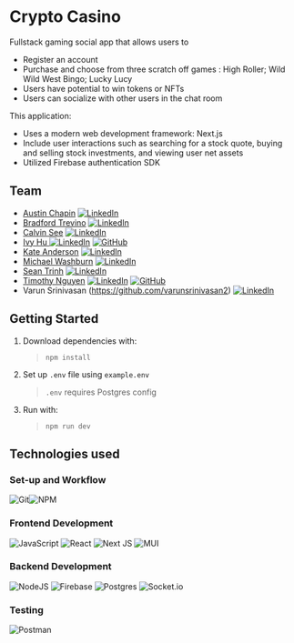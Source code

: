 # Crypto Casino
Fullstack gaming social app that allows users to
* Register an account
* Purchase and choose from three scratch off games : High Roller; Wild Wild West Bingo; Lucky Lucy
* Users have potential to win tokens or NFTs
* Users can socialize with other users in the chat room

This application:
* Uses a modern web development framework: Next.js
* Include user interactions such as searching for a stock quote, buying and selling stock investments, and viewing user net assets
* Utilized Firebase authentication SDK

## Team
* [Austin Chapin](https://github.com/austinchapin1)
[![LinkedIn](https://img.shields.io/badge/linkedin-%230077B5.svg?style=for-the-badge&logo=linkedin&logoColor=white)](https://www.linkedin.com/in/austinchapin1/)
* [Bradford Trevino](https://github.com/BradfordTrevino)
[![LinkedIn](https://img.shields.io/badge/linkedin-%230077B5.svg?style=for-the-badge&logo=linkedin&logoColor=white)](https://www.linkedin.com/in/BradfordTrevino/)
* [Calvin See](https://github.com/calvinfsee)
[![LinkedIn](https://img.shields.io/badge/linkedin-%230077B5.svg?style=for-the-badge&logo=linkedin&logoColor=white)](https://www.linkedin.com/in/calvinfsee/)
* [Ivy Hu ](https://github.com/ivyhu630)
[![LinkedIn](https://img.shields.io/badge/linkedin-%230077B5.svg?style=for-the-badge&logo=linkedin&logoColor=white)](https://www.linkedin.com/in/ivyhu630/)
[![GitHub](https://img.shields.io/badge/github-%23121011.svg?style=for-the-badge&logo=github&logoColor=white)](https://github.com/ivyhu630)
* [Kate Anderson](https://github.com/kanderson250)
[![LinkedIn](https://img.shields.io/badge/linkedin-%230077B5.svg?style=for-the-badge&logo=linkedin&logoColor=white)](https://www.linkedin.com/in/kanderson250/)
* [Michael Washburn](https://github.com/mwashburn1987)
[![LinkedIn](https://img.shields.io/badge/linkedin-%230077B5.svg?style=for-the-badge&logo=linkedin&logoColor=white)](https://www.linkedin.com/in/mwashburn1987/)
* [Sean Trinh](https://github.com/seanatrinh)
[![LinkedIn](https://img.shields.io/badge/linkedin-%230077B5.svg?style=for-the-badge&logo=linkedin&logoColor=white)](https://www.linkedin.com/in/seanatrinh/)
* [Timothy Nguyen](https://github.com/timnguy17)
[![LinkedIn](https://img.shields.io/badge/linkedin-%230077B5.svg?style=for-the-badge&logo=linkedin&logoColor=white)](https://www.linkedin.com/in/timnguy17/)
[![GitHub](https://img.shields.io/badge/github-%23121011.svg?style=for-the-badge&logo=github&logoColor=white)](https://github.com/timnguy17)
* Varun Srinivasan (https://github.com/varunsrinivasan2)
[![LinkedIn](https://img.shields.io/badge/linkedin-%230077B5.svg?style=for-the-badge&logo=linkedin&logoColor=white)](https://www.linkedin.com/in/varunsrinivasan2/)



<!-- ![](https://media.giphy.com/media/3o7WIMQFTaqI5wRd0k/giphy.gif) -->


## Getting Started

1. Download dependencies with:

   > `npm install`

2.  Set up `.env` file using `example.env`

    > `.env` requires Postgres config

3. Run with:

   > `npm run dev`

## Technologies used
### **Set-up and Workflow**
![Git](https://img.shields.io/badge/git-%23F05033.svg?style=for-the-badge&logo=git&logoColor=white)![NPM](https://img.shields.io/badge/NPM-%23000000.svg?style=for-the-badge&logo=npm&logoColor=white)
### **Frontend Development**
![JavaScript](https://img.shields.io/badge/javascript-%23323330.svg?style=for-the-badge&logo=javascript&logoColor=%23F7DF1E)
![React](https://img.shields.io/badge/react-%2320232a.svg?style=for-the-badge&logo=react&logoColor=%2361DAFB)
![Next JS](https://img.shields.io/badge/Next-black?style=for-the-badge&logo=next.js&logoColor=white)
![MUI](https://img.shields.io/badge/MUI-%230081CB.svg?style=for-the-badge&logo=mui&logoColor=white)
### **Backend Development**
![NodeJS](https://img.shields.io/badge/node.js-6DA55F?style=for-the-badge&logo=node.js&logoColor=white)
![Firebase](https://img.shields.io/badge/firebase-%23039BE5.svg?style=for-the-badge&logo=firebase)
![Postgres](https://img.shields.io/badge/postgres-%23316192.svg?style=for-the-badge&logo=postgresql&logoColor=white)
![Socket.io](https://img.shields.io/badge/Socket.io-black?style=for-the-badge&logo=socket.io&badgeColor=010101)
### **Testing**
![Postman](https://img.shields.io/badge/Postman-FF6C37?style=for-the-badge&logo=postman&logoColor=white)
